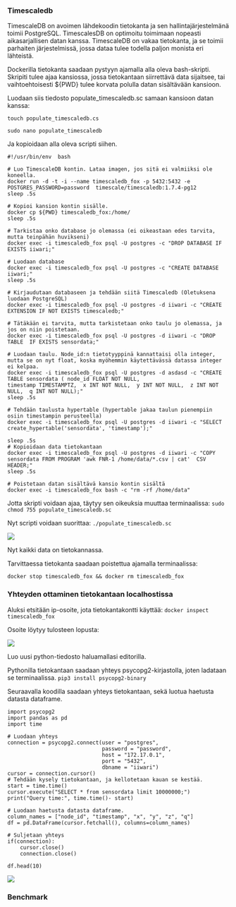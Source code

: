 ### Timescaledb

TimescaleDB on avoimen lähdekoodin tietokanta ja sen hallintajärjestelmänä toimii PostgreSQL. TimescalesDB on optimoitu toimimaan nopeasti aikasarjallisen datan kanssa. 
TimescaleDB on vakaa tietokanta, ja se toimii parhaiten järjestelmissä, jossa dataa tulee todella paljon monista eri lähteistä.


Dockerilla tietokanta saadaan pystyyn ajamalla alla oleva bash-skripti. Skripiti tulee ajaa kansiossa, jossa tietokantaan siirrettävä data sijaitsee, tai vaihtoehtoisesti ${PWD} tulee korvata polulla datan sisältävään kansioon.

Luodaan siis tiedosto populate_timescaledb.sc samaan kansioon datan kanssa:

`touch populate_timescaledb.cs`

`sudo nano populate_timescaledb`

 Ja kopioidaan alla oleva scripti siihen.

```
#!/usr/bin/env  bash

# Luo TimescaleDB kontin. Lataa imagen, jos sitä ei valmiiksi ole koneella.
docker run -d -t -i --name timescaledb_fox -p 5432:5432 -e POSTGRES_PASSWORD=password  timescale/timescaledb:1.7.4-pg12
sleep .5s

# Kopioi kansion kontin sisälle.
docker cp ${PWD} timescaledb_fox:/home/
sleep .5s

# Tarkistaa onko database jo olemassa (ei oikeastaan edes tarvita, mutta teinpähän huvikseni)
docker exec -i timescaledb_fox psql -U postgres -c "DROP DATABASE IF EXISTS iiwari;"

# Luodaan database
docker exec -i timescaledb_fox psql -U postgres -c "CREATE DATABASE iiwari;"
sleep .5s

# Kirjaudutaan databaseen ja tehdään siitä Timescaledb (Oletuksena luodaan PostgreSQL)
docker exec -i timescaledb_fox psql -U postgres -d iiwari -c "CREATE EXTENSION IF NOT EXISTS timescaledb;"

# Tätäkään ei tarvita, mutta tarkistetaan onko taulu jo olemassa, ja jos on niin poistetaan.
docker exec -i timescaledb_fox psql -U postgres -d iiwari -c "DROP TABLE  IF EXISTS sensordata;"

# Luodaan taulu. Node_id:n tietotyyppinä kannattaisi olla integer, mutta se on nyt float, koska myöhemmin käytettävässä datassa integer ei kelpaa.
docker exec -i timescaledb_fox psql -U postgres -d asdasd -c "CREATE TABLE sensordata ( node_id FLOAT NOT NULL,  
timestamp TIMESTAMPTZ,  x INT NOT NULL,  y INT NOT NULL,  z INT NOT NULL,  q INT NOT NULL);"
sleep .5s

# Tehdään taulusta hypertable (hypertable jakaa taulun pienempiin osiin timestampin perusteella)
docker exec -i timescaledb_fox psql -U postgres -d iiwari -c "SELECT create_hypertable('sensordata', 'timestamp');"

sleep .5s
# Kopioidaan data tietokantaan
docker exec -i timescaledb_fox psql -U postgres -d iiwari -c "COPY sensordata FROM PROGRAM 'awk FNR-1 /home/data/*.csv | cat'  CSV HEADER;"
sleep .5s

# Poistetaan datan sisältävä kansio kontin sisältä
docker exec -i timescaledb_fox bash -c "rm -rf /home/data"
```
Jotta skripti voidaan ajaa, täytyy sen oikeuksia muuttaa terminaalissa:
`sudo chmod 755 populate_timescaledb.sc`

Nyt scripti voidaan suorittaa:
`./populate_timescaledb.sc`

![](https://gitlab.dclabra.fi/wiki/uploads/upload_a775a8e6c7e89fa25ce7f7bb029a8a0f.png)

Nyt kaikki data on tietokannassa.

Tarvittaessa tietokanta saadaan poistettua ajamalla terminaalissa:

`docker stop timescaledb_fox && docker rm timescaledb_fox`

### Yhteyden ottaminen tietokantaan localhostissa

Aluksi etsitään ip-osoite, jota tietokantakontti käyttää:
`docker inspect timescaledb_fox`

Osoite löytyy tulosteen lopusta:

![](https://gitlab.dclabra.fi/wiki/uploads/upload_9da7ae7a533ce681c79e1139454a8191.png)

Luo uusi python-tiedosto haluamallasi editorilla.

Pythonilla tietokantaan saadaan yhteys psycopg2-kirjastolla, joten ladataan se terminaalissa.
`pip3 install psycopg2-binary`

Seuraavalla koodilla saadaan yhteys tietokantaan, sekä luotua haetusta datasta dataframe.

```=python
import psycopg2
import pandas as pd
import time

# Luodaan yhteys
connection = psycopg2.connect(user = "postgres",
                              password = "password",
                              host = "172.17.0.1",
                              port = "5432",
                              dbname = "iiwari")
cursor = connection.cursor()
# Tehdään kysely tietokantaan, ja kellotetaan kauan se kestää.
start = time.time()
cursor.execute("SELECT * from sensordata limit 10000000;")
print("Query time:", time.time()- start)

# Luodaan haetusta datasta dataframe.
column_names = ["node_id", "timestamp", "x", "y", "z", "q"]
df = pd.DataFrame(cursor.fetchall(), columns=column_names)

# Suljetaan yhteys
if(connection):
    cursor.close()
    connection.close()
    
df.head(10)
```

![](https://gitlab.dclabra.fi/wiki/uploads/upload_40169c2d1232fbf100d6aa7d17e364bd.png)

### Benchmark



